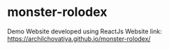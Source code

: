# monster-rolodex
Demo Website developed using ReactJs
Website link: https://archilchovatiya.github.io/monster-rolodex/
